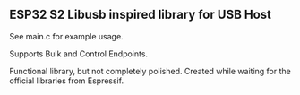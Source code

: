 ## ESP32 S2 Libusb inspired library for USB Host

See main.c for example usage. 

Supports Bulk and Control Endpoints.

Functional library, but not completely polished. Created while waiting for the official libraries from Espressif.


